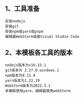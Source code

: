 ## 1、工具准备

```
安装nodejs
安装git
安装npm或yarn或pnpm
编辑器WebStorm或者Visual Studio Code
```

## 2、本模板各工具的版本

```
nodejs版本为v16.15.1
git版本为 2.27.0.windows.1
npm版本为8.11.0
yarn版本为1.22.19
WebStorm版本为2022.3.1
本模板使用yarn，编辑器使用webStorm
```

